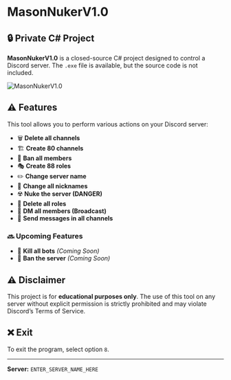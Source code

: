 # MasonNukerV1.0  

## 🔒 Private C# Project  

**MasonNukerV1.0** is a closed-source C# project designed to control a Discord server. The `.exe` file is available, but the source code is not included.  

![MasonNukerV1.0](https://i.ibb.co/rGRzg2dS/image.png)  

## ⚠️ Features  

This tool allows you to perform various actions on your Discord server:  

- 🗑️ **Delete all channels**  
- 🏗️ **Create 80 channels**  
- 🔨 **Ban all members**  
- 🎭 **Create 88 roles**  
- ✏️ **Change server name**  
- 🔄 **Change all nicknames**  
- ☢️ **Nuke the server (DANGER)**  
- 🚮 **Delete all roles**  
- 📩 **DM all members (Broadcast)**  
- 📢 **Send messages in all channels**  

### 🔜 Upcoming Features  

- 🤖 **Kill all bots** *(Coming Soon)*  
- 🚫 **Ban the server** *(Coming Soon)*  

## ⚠️ Disclaimer  

This project is for **educational purposes only**. The use of this tool on any server without explicit permission is strictly prohibited and may violate Discord’s Terms of Service.  

## ❌ Exit  

To exit the program, select option `8`.  

---
**Server:** `ENTER_SERVER_NAME_HERE`  
